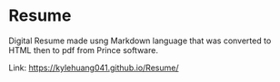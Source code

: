 # Resume

Digital Resume made usng Markdown language that was converted to HTML then to pdf from Prince software.  

Link: https://kylehuang041.github.io/Resume/
